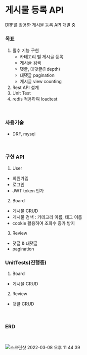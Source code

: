 # 게시물 등록 API 
DRF를 활용한 게시물 등록 API 개발 중
### 목표
1. 필수 기능 구현 
    - 카테고리 별 게시글 등록
    - 게시글 검색
    - 댓글, 대댓글(1 depth)
    - 대댓글 pagination
    - 게시글 view counting
2. Rest API 설계
3. Unit Test
4. redis 적용하여 loadtest
<br>

### 사용기술
- DRF, mysql
<br>

### 구현 API

1. User
  - 회원가입
  - 로그인
  - JWT token 인가
  
2. Board
  - 게시물 CRUD
  - 게시물 검색 : 카테고리 이름, 태그 이름 
  - cookie 활용하여 조회수 증가 방지 

3. Review
  - 댓글 & 대댓글
  - pagination


### UnitTests(진행중)
1. Board 
  - 게시물 CRUD
2. Review
  - 댓글 CRUD

<br>


### ERD
<br>

![스크린샷 2022-03-08 오후 11 44 39](https://user-images.githubusercontent.com/90910405/157261204-0d97c761-4776-42c2-a916-6632fd8d1086.png)
